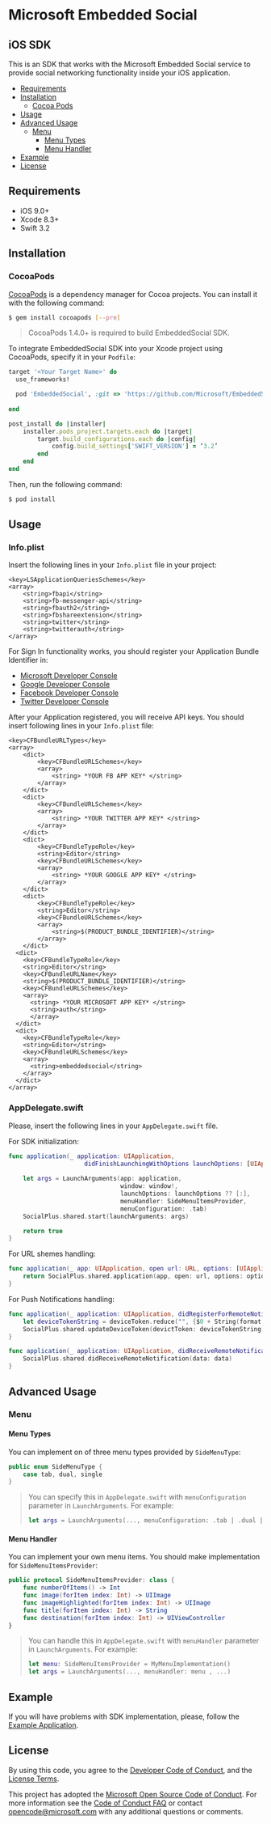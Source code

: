 # Microsoft Embedded Social

## iOS SDK

This is an SDK that works with the Microsoft Embedded Social service to provide social networking functionality inside your iOS application.

- [Requirements](#requirements)
- [Installation](#installation)
	- [Cocoa Pods](#cocoapods)
- [Usage](#usage)
- [Advanced Usage](#advanced-usage)
	- [Menu](#menu)
		- [Menu Types](#menu-types)
		- [Menu Handler](#menu-handler)
- [Example](#example)
- [License](#license)

## Requirements

- iOS 9.0+
- Xcode 8.3+
- Swift 3.2

## Installation

### CocoaPods

[CocoaPods](http://cocoapods.org) is a dependency manager for Cocoa projects. You can install it with the following command:

```bash
$ gem install cocoapods [--pre]
```

> CocoaPods 1.4.0+ is required to build EmbeddedSocial SDK.

To integrate EmbeddedSocial SDK into your Xcode project using CocoaPods, specify it in your `Podfile`:

```ruby
target '<Your Target Name>' do
  use_frameworks!

  pod 'EmbeddedSocial', :git => 'https://github.com/Microsoft/EmbeddedSocial-iOS-SDK.git', :branch => 'develop', :submodules => true
  
end

post_install do |installer|
    installer.pods_project.targets.each do |target|
    	target.build_configurations.each do |config|
        	config.build_settings['SWIFT_VERSION'] = ‘3.2’
        end
    end
end
```

Then, run the following command:

```bash
$ pod install
```

## Usage

### Info.plist

Insert the following lines in your `Info.plist` file in your project:

```
<key>LSApplicationQueriesSchemes</key>
<array>
	<string>fbapi</string>
	<string>fb-messenger-api</string>
	<string>fbauth2</string>
	<string>fbshareextension</string>
	<string>twitter</string>
	<string>twitterauth</string>
</array>
```

For Sign In functionality works, you should register your Application Bundle Identifier in:
- [Microsoft Developer Console](https://msdn.microsoft.com/en-us/library/hh826541.aspx)
- [Google Developer Console](https://console.cloud.google.com/)
- [Facebook Developer Console](https://developers.facebook.com)
- [Twitter Developer Console](https://developer.twitter.com/en/docs/basics/authentication/guides/access-tokens) 

After your Application registered, you will receive API keys. You should insert following lines in your `Info.plist` file:

```
<key>CFBundleURLTypes</key>
<array>
	<dict>
		<key>CFBundleURLSchemes</key>
		<array>
			<string> *YOUR FB APP KEY* </string>
		</array>
	</dict>
	<dict>
		<key>CFBundleURLSchemes</key>
		<array>
			<string> *YOUR TWITTER APP KEY* </string>
		</array>
	</dict>
	<dict>
		<key>CFBundleTypeRole</key>
		<string>Editor</string>
		<key>CFBundleURLSchemes</key>
		<array>
			<string> *YOUR GOOGLE APP KEY* </string>
		</array>
	</dict>
	<dict>
		<key>CFBundleTypeRole</key>
		<string>Editor</string>
		<key>CFBundleURLSchemes</key>
		<array>
			<string>$(PRODUCT_BUNDLE_IDENTIFIER)</string>
		</array>
	</dict>
  <dict>
    <key>CFBundleTypeRole</key>
    <string>Editor</string>
    <key>CFBundleURLName</key>
    <string>$(PRODUCT_BUNDLE_IDENTIFIER)</string>
    <key>CFBundleURLSchemes</key>
    <array>
      <string> *YOUR MICROSOFT APP KEY* </string>
      <string>auth</string>
      </array>
  </dict>
  <dict>
    <key>CFBundleTypeRole</key>
    <string>Editor</string>
    <key>CFBundleURLSchemes</key>
    <array>
      <string>embeddedsocial</string>
    </array>
  </dict>
</array>
```

### AppDelegate.swift

Please, insert the following lines in your `AppDelegate.swift` file.

For SDK initialization:

```swift
func application(_ application: UIApplication,
                     didFinishLaunchingWithOptions launchOptions: [UIApplicationLaunchOptionsKey: Any]?) -> Bool {
             
    let args = LaunchArguments(app: application,
                               window: window!,
                               launchOptions: launchOptions ?? [:],
                               menuHandler: SideMenuItemsProvider,
                               menuConfiguration: .tab)
    SocialPlus.shared.start(launchArguments: args)

    return true
}
```

For URL shemes handling:

```swift
func application(_ app: UIApplication, open url: URL, options: [UIApplicationOpenURLOptionsKey: Any] = [:]) -> Bool {
    return SocialPlus.shared.application(app, open: url, options: options)
}
```

For Push Notifications handling:

```swift
func application(_ application: UIApplication, didRegisterForRemoteNotificationsWithDeviceToken deviceToken: Data) {
    let deviceTokenString = deviceToken.reduce("", {$0 + String(format: "%02X", $1)})
    SocialPlus.shared.updateDeviceToken(devictToken: deviceTokenString)
}

func application(_ application: UIApplication, didReceiveRemoteNotification data: [AnyHashable : Any]) {
    SocialPlus.shared.didReceiveRemoteNotification(data: data)
}
```

## Advanced Usage

### Menu

#### Menu Types

You can implement on of three menu types provided by `SideMenuType`:

```swift
public enum SideMenuType {
    case tab, dual, single
}
```
> You can specify this in `AppDelegate.swift` with `menuConfiguration` parameter in `LaunchArguments`. For example:
> ```swift
>let args = LaunchArguments(..., menuConfiguration: .tab | .dual | .single)
>```

#### Menu Handler

You can implement your own menu items. You should make implementation for `SideMenuItemsProvider`:

```swift
public protocol SideMenuItemsProvider: class {
    func numberOfItems() -> Int
    func image(forItem index: Int) -> UIImage
    func imageHighlighted(forItem index: Int) -> UIImage
    func title(forItem index: Int) -> String
    func destination(forItem index: Int) -> UIViewController
}
```
> You can handle this in `AppDelegate.swift` with `menuHandler` parameter in `LaunchArguments`. For example:
> ```swift
>let menu: SideMenuItemsProvider = MyMenuImplementation()
>let args = LaunchArguments(..., menuHandler: menu , ...)
>```

## Example

If you will have problems with SDK implementation, please, follow the [Example Application](https://github.com/Microsoft/EmbeddedSocial-iOS-SDK/tree/develop/EmbeddedSocial-Example).

## License

By using this code, you agree to the [Developer Code of Conduct](DeveloperCodeOfConduct.md), and the [License Terms](LICENSE).

This project has adopted the [Microsoft Open Source Code of Conduct](https://opensource.microsoft.com/codeofconduct/). For more information see the [Code of Conduct FAQ](https://opensource.microsoft.com/codeofconduct/faq/) or contact [opencode@microsoft.com](mailto:opencode@microsoft.com) with any additional questions or comments.
